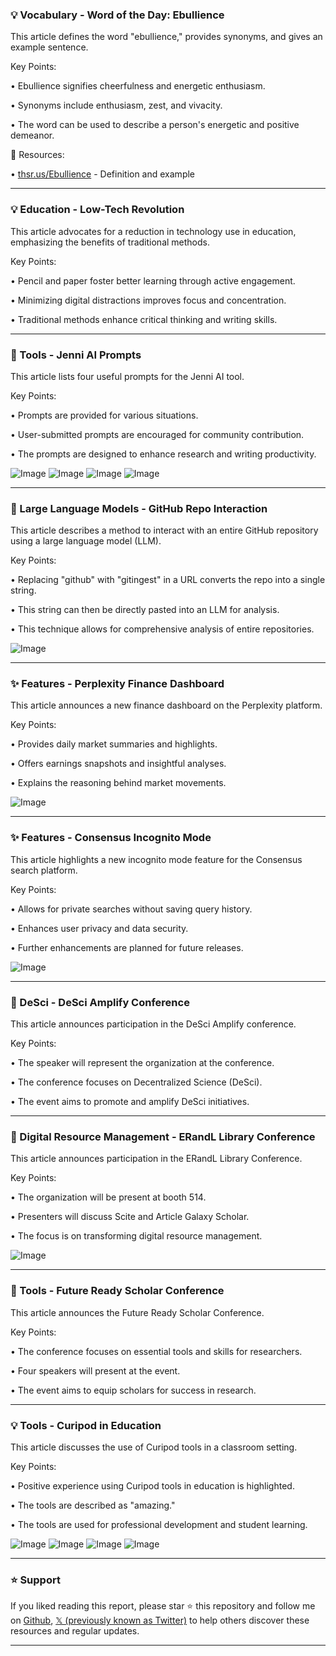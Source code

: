 ### 💡 Vocabulary - Word of the Day: Ebullience

This article defines the word "ebullience," provides synonyms, and gives an example sentence.

Key Points:

• Ebullience signifies cheerfulness and energetic enthusiasm.


•  Synonyms include enthusiasm, zest, and vivacity.


• The word can be used to describe a person's energetic and positive demeanor.


🔗 Resources:

• [thsr.us/Ebullience](http://thsr.us/Ebullience) - Definition and example


---

### 💡 Education - Low-Tech Revolution

This article advocates for a reduction in technology use in education, emphasizing the benefits of traditional methods.

Key Points:

• Pencil and paper foster better learning through active engagement.


•  Minimizing digital distractions improves focus and concentration.


• Traditional methods enhance critical thinking and writing skills.


---

### 🚀 Tools - Jenni AI Prompts

This article lists four useful prompts for the Jenni AI tool.

Key Points:

•  Prompts are provided for various situations.


• User-submitted prompts are encouraged for community contribution.


• The prompts are designed to enhance research and writing productivity.


![Image](https://pbs.twimg.com/media/GjtpbL-aEAA2RQw?format=jpg&name=small)
![Image](https://pbs.twimg.com/media/GjtpbMiacAAijbw?format=jpg&name=small)
![Image](https://pbs.twimg.com/media/GjtpbMiacA0t-Fq?format=jpg&name=small)
![Image](https://pbs.twimg.com/media/GjtpbMiacAYY3LO?format=jpg&name=small)


---

### 🤖  Large Language Models - GitHub Repo Interaction

This article describes a method to interact with an entire GitHub repository using a large language model (LLM).

Key Points:

•  Replacing "github" with "gitingest" in a URL converts the repo into a single string.


• This string can then be directly pasted into an LLM for analysis.


• This technique allows for comprehensive analysis of entire repositories.


![Image](https://pbs.twimg.com/media/Gjrjlo6XEAAtnhQ?format=jpg&name=small)


---

### ✨ Features - Perplexity Finance Dashboard

This article announces a new finance dashboard on the Perplexity platform.

Key Points:

• Provides daily market summaries and highlights.


• Offers earnings snapshots and insightful analyses.


• Explains the reasoning behind market movements.


![Image](https://pbs.twimg.com/ext_tw_video_thumb/1889738985133473792/pu/img/zujEwOghL71FTbO8.jpg)


---

### ✨ Features - Consensus Incognito Mode

This article highlights a new incognito mode feature for the Consensus search platform.

Key Points:

• Allows for private searches without saving query history.


•  Enhances user privacy and data security.


• Further enhancements are planned for future releases.


![Image](https://pbs.twimg.com/ext_tw_video_thumb/1889741772257161216/pu/img/i3A55tiyyHCj1OPF.jpg)


---

### 🤖  DeSci - DeSci Amplify Conference

This article announces participation in the DeSci Amplify conference.

Key Points:

•  The speaker will represent the organization at the conference.


• The conference focuses on Decentralized Science (DeSci).


•  The event aims to promote and amplify DeSci initiatives.



---

### 🤖  Digital Resource Management - ERandL Library Conference

This article announces participation in the ERandL Library Conference.

Key Points:

•  The organization will be present at booth 514.


•  Presenters will discuss Scite and Article Galaxy Scholar.


•  The focus is on transforming digital resource management.


![Image](https://pbs.twimg.com/media/GjmooBXaIAImo6W?format=jpg&name=small)


---

### 🚀 Tools - Future Ready Scholar Conference

This article announces the Future Ready Scholar Conference.

Key Points:

•  The conference focuses on essential tools and skills for researchers.


•  Four speakers will present at the event.


• The event aims to equip scholars for success in research.



---

### 💡 Tools -  Curipod in Education

This article discusses the use of Curipod tools in a classroom setting.

Key Points:

•  Positive experience using Curipod tools in education is highlighted.


•  The tools are described as "amazing."


• The tools are used for professional development and student learning.


![Image](https://pbs.twimg.com/media/Gjdi-wZWcAAEUJN?format=jpg&name=360x360)
![Image](https://pbs.twimg.com/media/Gjdi-wVWIAAb71K?format=jpg&name=360x360)
![Image](https://pbs.twimg.com/media/Gjdi-waWAAARBUg?format=jpg&name=small)
![Image](https://pbs.twimg.com/media/Gjdi-wTWsAAmwe9?format=jpg&name=small)


---

### ⭐️ Support

If you liked reading this report, please star ⭐️ this repository and follow me on [Github](https://github.com/Drix10), [𝕏 (previously known as Twitter)](https://x.com/DRIX_10_) to help others discover these resources and regular updates.

---
